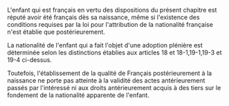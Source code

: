 L'enfant qui est français en vertu des dispositions du présent chapitre est réputé avoir été français dès sa naissance, même si l'existence des conditions requises par la loi pour l'attribution de la nationalité française n'est établie que postérieurement.

La nationalité de l'enfant qui a fait l'objet d'une adoption plénière est déterminée selon les distinctions établies aux articles 18 et 18-1,19-1,19-3 et 19-4 ci-dessus.

Toutefois, l'établissement de la qualité de Français postérieurement à la naissance ne porte pas atteinte à la validité des actes antérieurement passés par l'intéressé ni aux droits antérieurement acquis à des tiers sur le fondement de la nationalité apparente de l'enfant.
